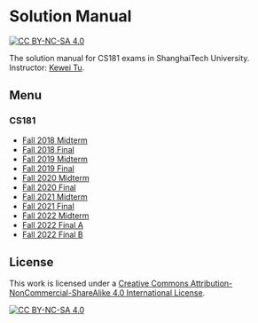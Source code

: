 # Solution Manual

[![CC BY-NC-SA 4.0][cc-by-nc-sa-shield]][cc-by-nc-sa]

The solution manual for CS181 exams in ShanghaiTech University. Instructor: [Kewei Tu](https://faculty.sist.shanghaitech.edu.cn/faculty/tukw/).

## Menu

### CS181

 - [Fall 2018 Midterm](CS181/Fall-2018-midterm.md)
 - [Fall 2018 Final](CS181/Fall-2018-final.md)
 - [Fall 2019 Midterm](CS181/Fall-2019-midterm.md)
 - [Fall 2019 Final](CS181/Fall-2019-final.md)
 - [Fall 2020 Midterm](CS181/Fall-2020-midterm.md)
 - [Fall 2020 Final](CS181/Fall-2020-final.md)
 - [Fall 2021 Midterm](CS181/Fall-2021-midterm.md)
 - [Fall 2021 Final](CS181/Fall-2021-final.md)
 - [Fall 2022 Midterm](CS181/Fall-2022-midterm.md)
 - [Fall 2022 Final A](CS181/Fall-2022-final-A.md)
 - [Fall 2022 Final B](CS181/Fall-2022-final-B.md)

## License

This work is licensed under a
[Creative Commons Attribution-NonCommercial-ShareAlike 4.0 International License][cc-by-nc-sa].

[![CC BY-NC-SA 4.0][cc-by-nc-sa-image]][cc-by-nc-sa]


[cc-by-nc-sa]: http://creativecommons.org/licenses/by-nc-sa/4.0/
[cc-by-nc-sa-image]: https://licensebuttons.net/l/by-nc-sa/4.0/88x31.png
[cc-by-nc-sa-shield]: https://img.shields.io/badge/License-CC%20BY--NC--SA%204.0-lightgrey.svg